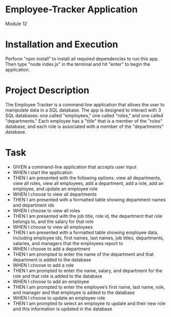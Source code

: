 # Employee-Tracker Application

Module 12

# Installation and Execution

Perform "npm install" to install all required dependencies to run this app. Then type "node index.js" in the terminal and hit "enter" to begin the application.

# Project Description

The Employee Tracker is a command line application that allows the user to manipulate data in a SQL database. The app is designed to interact with 3 SQL databases: one called "employees," one called "roles," and one called "departments." Each employee has a "title" that is a member of the "roles" database, and each role is associated with a member of the "departments" database.

# Task
- GIVEN a command-line application that accepts user input
- WHEN I start the application
- THEN I am presented with the following options: view all departments, view all roles, view all employees, add a department, add a role, add an employee, and update an employee role
- WHEN I choose to view all departments
- THEN I am presented with a formatted table showing department names and department ids
- WHEN I choose to view all roles
- THEN I am presented with the job title, role id, the department that role belongs to, and the salary for that role
- WHEN I choose to view all employees
- THEN I am presented with a formatted table showing employee data, including employee ids, first names, last names, job titles, departments, salaries, and managers that the employees report to
- WHEN I choose to add a department
- THEN I am prompted to enter the name of the department and that department is added to the database
- WHEN I choose to add a role
- THEN I am prompted to enter the name, salary, and department for the role and that role is added to the database
- WHEN I choose to add an employee
- THEN I am prompted to enter the employee’s first name, last name, role, and manager and that employee is added to the database
- WHEN I choose to update an employee role
- THEN I am prompted to select an employee to update and their new role and this information is updated in the database 
